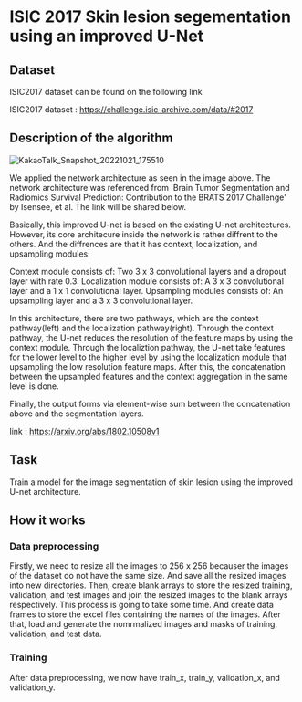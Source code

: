 # ISIC 2017 Skin lesion segementation using an improved U-Net

## Dataset
ISIC2017 dataset can be found on the following link

ISIC2017 dataset : https://challenge.isic-archive.com/data/#2017

## Description of the algorithm
![KakaoTalk_Snapshot_20221021_175510](https://user-images.githubusercontent.com/59554674/197143729-01160b28-8c62-4da2-b7b7-4b9041676450.png)

We applied the network architecture as seen in the image above. The network architecture was referenced from 'Brain Tumor Segmentation and Radiomics
Survival Prediction: Contribution to the BRATS 2017 Challenge' by Isensee, et al. The link will be shared below.

Basically, this improved U-net is based on the existing U-net architectures. However, its core architecure inside the network is rather diffrent to the others.
And the diffrences are that it has context, localization, and upsampling modules:

Context module consists of: Two 3 x 3 convolutional layers and a dropout layer with rate 0.3.
Localization module consists of: A 3 x 3 convolutional layer and a 1 x 1 convolutional layer. 
Upsampling modules consists of: An upsampling layer and a 3 x 3 convolutional layer.

In this architecture, there are two pathways, which are the context pathway(left) and the localization pathway(right).
Through the context pathway, the U-net reduces the resolution of the feature maps by using the context module.
Through the localiztion pathway, the U-net take features for the lower level to the higher level by using the localization module that upsampling the low resolution feature maps. After this, the concatenation between the upsampled features and the context aggregation in the same level is done.

Finally, the output forms via element-wise sum between the concatenation above and the segmentation layers.

link : https://arxiv.org/abs/1802.10508v1

## Task

Train a model for the image segmentation of skin lesion using the improved U-net architecture.

## How it works

### Data preprocessing
Firstly, we need to resize all the images to 256 x 256 becauser the images of the dataset do not have the same size. And save all the resized images into new directories. Then, create blank arrays to store the resized training, validation, and test images and join the resized images to the blank arrays respectively.
This process is going to take some time. And create data frames to store the excel files containing the names of the images. After that, load and generate the nomrmalized images and masks of training, validation, and test data.

### Training
After data preprocessing, we now have train_x, train_y, validation_x, and validation_y.


